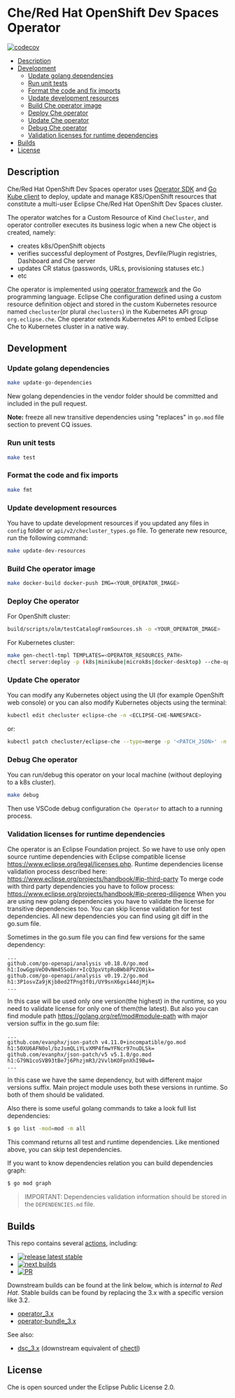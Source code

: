 # Che/Red Hat OpenShift Dev Spaces Operator

[![codecov](https://codecov.io/gh/eclipse-che/che-operator/branch/main/graph/badge.svg?token=IlYvrVU5nB)](https://codecov.io/gh/eclipse-che/che-operator)

- [Description](#Description)
- [Development](#Development)
  - [Update golang dependencies](#Update-golang-dependencies)
  - [Run unit tests](#Run-unit-tests)
  - [Format the code and fix imports](#Format-the-code-and-fix-imports)
  - [Update development resources](#Update-development-resources)
  - [Build Che operator image](#Build-Che-operator-image)
  - [Deploy Che operator](#Deploy-Che-operator)
  - [Update Che operator](#Update-Che-operator)
  - [Debug Che operator](#Debug-Che-operator)
  - [Validation licenses for runtime dependencies](#Validation-licenses-for-runtime-dependencies)
- [Builds](#Builds)
- [License](#License)
 

## Description

Che/Red Hat OpenShift Dev Spaces operator uses [Operator SDK](https://github.com/operator-framework/operator-sdk) and [Go Kube client](https://github.com/kubernetes/client-go) to deploy, update and manage K8S/OpenShift resources that constitute a multi-user Eclipse Che/Red Hat OpenShift Dev Spaces cluster.

The operator watches for a Custom Resource of Kind `CheCluster`, and operator controller executes its business logic when a new Che object is created, namely:

* creates k8s/OpenShift objects
* verifies successful deployment of Postgres, Devfile/Plugin registries, Dashboard and Che server
* updates CR status (passwords, URLs, provisioning statuses etc.)
* etc

Che operator is implemented using [operator framework](https://github.com/operator-framework) and the Go programming language. Eclipse Che configuration defined using a custom resource definition object and stored in the custom Kubernetes resource named `checluster`(or plural `checlusters`) in the Kubernetes API group `org.eclipse.che`. Che operator extends Kubernetes API to embed Eclipse Che to Kubernetes cluster in a native way.

## Development

### Update golang dependencies

```bash
make update-go-dependencies
```

New golang dependencies in the vendor folder should be committed and included in the pull request.

**Note:** freeze all new transitive dependencies using "replaces" in `go.mod` file section
to prevent CQ issues.

### Run unit tests

```bash
make test
```

### Format the code and fix imports

```bash
make fmt
```

### Update development resources

You have to update development resources 
if you updated any files in `config` folder or `api/v2/checluster_types.go` file.
To generate new resource, run the following command:

```bash
make update-dev-resources
```

### Build Che operator image

```bash
make docker-build docker-push IMG=<YOUR_OPERATOR_IMAGE>
```

### Deploy Che operator

For OpenShift cluster:

```bash
build/scripts/olm/testCatalogFromSources.sh -o <YOUR_OPERATOR_IMAGE>
```

For Kubernetes cluster:

```bash
make gen-chectl-tmpl TEMPLATES=<OPERATOR_RESOURCES_PATH>
chectl server:deploy -p (k8s|minikube|microk8s|docker-desktop) --che-operator-image=<YOUR_OPERATOR_IMAGE> --templates <OPERATOR_RESOURCES_PATH>
```

### Update Che operator

You can modify any Kubernetes object using the UI (for example OpenShift web console) 
or you can also modify Kubernetes objects using the terminal:

```bash
kubectl edit checluster eclipse-che -n <ECLIPSE-CHE-NAMESPACE>
```

or:

```bash
kubectl patch checluster/eclipse-che --type=merge -p '<PATCH_JSON>' -n <ECLIPSE-CHE-NAMESPACE>
```

### Debug Che operator

You can run/debug this operator on your local machine (without deploying to a k8s cluster).


```bash
make debug
```

Then use VSCode debug configuration `Che Operator` to attach to a running process.


### Validation licenses for runtime dependencies

Che operator is an Eclipse Foundation project. So we have to use only open source runtime dependencies with Eclipse compatible license https://www.eclipse.org/legal/licenses.php.
Runtime dependencies license validation process described here: https://www.eclipse.org/projects/handbook/#ip-third-party
To merge code with third party dependencies you have to follow process: https://www.eclipse.org/projects/handbook/#ip-prereq-diligence
When you are using new golang dependencies you have to validate the license for transitive dependencies too.
You can skip license validation for test dependencies.
All new dependencies you can find using git diff in the go.sum file.

Sometimes in the go.sum file you can find few versions for the same dependency:

```go.sum
...
github.com/go-openapi/analysis v0.18.0/go.mod h1:IowGgpVeD0vNm45So8nr+IcQ3pxVtpRoBWb8PVZO0ik=
github.com/go-openapi/analysis v0.19.2/go.mod h1:3P1osvZa9jKjb8ed2TPng3f0i/UY9snX6gxi44djMjk=
...
```

In this case will be used only one version(the highest) in the runtime, so you need to validate license for only one of them(the latest).
But also you can find module path https://golang.org/ref/mod#module-path with major version suffix in the go.sum file:

```go.sum
...
github.com/evanphx/json-patch v4.11.0+incompatible/go.mod h1:50XU6AFN0ol/bzJsmQLiYLvXMP4fmwYFNcr97nuDLSk=
github.com/evanphx/json-patch/v5 v5.1.0/go.mod h1:G79N1coSVB93tBe7j6PhzjmR3/2VvlbKOFpnXhI9Bw4=
...
```

In this case we have the same dependency, but with different major versions suffix.
Main project module uses both these versions in runtime. So both of them should be validated.

Also there is some useful golang commands to take a look full list dependencies:

```bash
$ go list -mod=mod -m all
```

This command returns all test and runtime dependencies. Like mentioned above, you can skip test dependencies.

If you want to know dependencies relation you can build dependencies graph:

```bash
$ go mod graph
```

> IMPORTANT: Dependencies validation information should be stored in the `DEPENDENCIES.md` file.

## Builds

This repo contains several [actions](https://github.com/eclipse-che/che-operator/actions), including:
* [![release latest stable](https://github.com/eclipse-che/che-operator/actions/workflows/release.yml/badge.svg)](https://github.com/eclipse-che/che-operator/actions/workflows/release.yml)
* [![next builds](https://github.com/eclipse-che/che-operator/actions/workflows/build-next-images.yaml/badge.svg)](https://github.com/eclipse-che/che-operator/actions/workflows/build-next-images.yaml)
* [![PR](https://github.com/eclipse-che/che-operator/actions/workflows/pr-check.yml/badge.svg)](https://github.com/eclipse-che/che-operator/actions/workflows/pr-check.yml)

Downstream builds can be found at the link below, which is _internal to Red Hat_. Stable builds can be found by replacing the 3.x with a specific version like 3.2.  

* [operator_3.x](https://main-jenkins-csb-crwqe.apps.ocp-c1.prod.psi.redhat.com/job/DS_CI/job/operator_3.x/)
* [operator-bundle_3.x](https://main-jenkins-csb-crwqe.apps.ocp-c1.prod.psi.redhat.com/job/DS_CI/job/operator-bundle_3.x/)

See also:
* [dsc_3.x](https://main-jenkins-csb-crwqe.apps.ocp-c1.prod.psi.redhat.com/job/DS_CI/job/dsc_3.x) (downstream equivalent of [chectl](https://github.com/redhat-developer/devspaces-chectl/))


## License

Che is open sourced under the Eclipse Public License 2.0.
